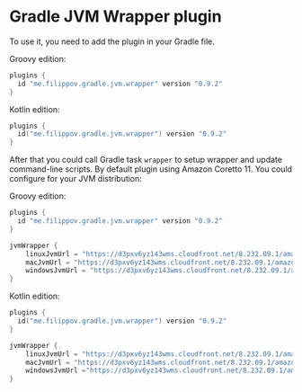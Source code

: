 # Gradle JVM Wrapper plugin
To use it, you need to add the plugin in your Gradle file.

Groovy edition:
```groovy
plugins {
  id "me.filippov.gradle.jvm.wrapper" version "0.9.2"
}
```
Kotlin edition:
```kotlin
plugins {
  id("me.filippov.gradle.jvm.wrapper") version "0.9.2"
}
```
After that you could call Gradle task `wrapper` to setup wrapper and update command-line scripts.
By default plugin using Amazon Coretto 11. You could configure for your JVM distribution:

Groovy edition:
```groovy
plugins {
  id "me.filippov.gradle.jvm.wrapper" version "0.9.2"
}

jvmWrapper {
    linuxJvmUrl = "https://d3pxv6yz143wms.cloudfront.net/8.232.09.1/amazon-corretto-8.232.09.1-linux-x64.tar.gz"
    macJvmUrl = "https://d3pxv6yz143wms.cloudfront.net/8.232.09.1/amazon-corretto-8.232.09.1-macosx-x64.tar.gz"
    windowsJvmUrl = "https://d3pxv6yz143wms.cloudfront.net/8.232.09.1/amazon-corretto-8.232.09.1-windows-x64-jdk.zip"
}
```
Kotlin edition:
```kotlin
plugins {
  id("me.filippov.gradle.jvm.wrapper") version "0.9.2"
}

jvmWrapper {
    linuxJvmUrl = "https://d3pxv6yz143wms.cloudfront.net/8.232.09.1/amazon-corretto-8.232.09.1-linux-x64.tar.gz"
    macJvmUrl = "https://d3pxv6yz143wms.cloudfront.net/8.232.09.1/amazon-corretto-8.232.09.1-macosx-x64.tar.gz"
    windowsJvmUrl ="https://d3pxv6yz143wms.cloudfront.net/8.232.09.1/amazon-corretto-8.232.09.1-windows-x86-jdk.zip"
}
```
